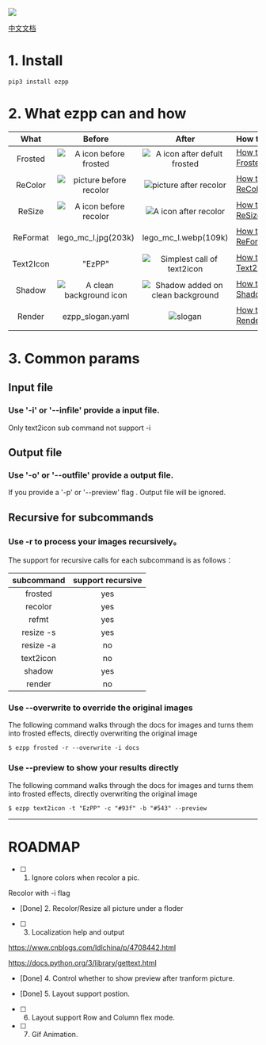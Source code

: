 
![](docs/ezpp_slogan.png)

[中文文档](README.CN.md)

# 1. Install

```bash
pip3 install ezpp
```

# 2. What ezpp can and how

What |Before|After|How to
:---:|:---:|:---:|:---
Frosted|![A icon before frosted]( docs/lego_mc.jpg)|![A icon after defult frosted](docs/lego_mc_frosted_default.jpg)|[How to Frosted➡️](docs/subcmd_04_frosted.md)
ReColor|![picture before recolor](docs/logo_256x256.png)|![picture after recolor](docs/logo_blue.png)|[How to ReColor➡️](docs/subcmd_01_recolor.md)
ReSize|![A icon before recolor](docs/logo_256x256.png)|![A icon after recolor](docs/logo_64.png)|[How to ReSize➡️](docs/subcmd_02_resize.md)
ReFormat|lego_mc_l.jpg(203k)|lego_mc_l.webp(109k)|[How to ReFormat➡️](docs/subcmd_03_reformat.md)
Text2Icon| "EzPP"|![Simplest call of text2icon](docs/ezpp_t_128.png)|[How to Text2Icon➡️](docs/subcmd_05_text2icon.md)
Shadow|![A clean background icon](docs/ezpp_t_128.png)|![Shadow added on clean background](docs/ezpp_t_128_shadow.png)|[How to Shadow➡️](docs/subcmd_06_shadow.md)
Render|ezpp_slogan.yaml|![slogan](docs/ezpp_slogan_256x128.png)|[How to Render➡️](examples/render/examples_render.md)

# 3. Common params

## Input file
### Use '-i' or '--infile' provide a input file.

Only text2icon sub command not support -i

## Output file
### Use '-o' or '--outfile' provide a output file.
                            
If you provide a '-p' or '--preview' flag . Output file will be ignored.

## Recursive for subcommands

### Use -r to  process your images recursively。

The support for recursive calls for each subcommand is as follows：

subcommand|support recursive
:---:|:---:
frosted|yes
recolor|yes
refmt|yes
resize -s|yes
resize -a|no
text2icon |no
shadow |yes
render |no


### Use --overwrite to override the original images

The following command walks through the docs for images and turns them into frosted effects, directly overwriting the original image
```text
$ ezpp frosted -r --overwrite -i docs
```

### Use --preview to show your results directly

The following command walks through the docs for images and turns them into frosted effects, directly overwriting the original image
```text
$ ezpp text2icon -t "EzPP" -c "#93f" -b "#543" --preview
```
------ 
# ROADMAP
- [ ] 1. Ignore colors when recolor a pic.

Recolor with -i flag

- [Done] 2. Recolor/Resize all picture under a floder 


- [ ] 3. Localization help and output

https://www.cnblogs.com/ldlchina/p/4708442.html

https://docs.python.org/3/library/gettext.html

- [Done] 4. Control whether to  show preview after tranform picture.

- [Done] 5. Layout support postion.
- [ ] 6. Layout support Row and Column flex mode.
- [ ] 7. Gif Animation.